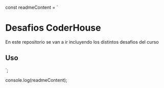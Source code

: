 const readmeContent = `
# Desafios CoderHouse

En este repositorio se van a ir incluyendo los distintos desafios del curso

## Uso
 
`;

console.log(readmeContent);
